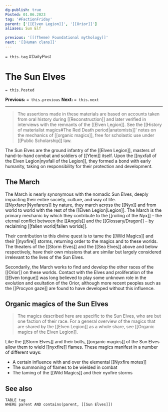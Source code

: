```yaml
---
dg-publish: true
Posted: 01.06.2023
tag: '#FactionFriday'
parent: ['[[Elven Legion]]', '[[Orior]]']
aliases: Sun Elf

previous: '[[(Theme) Foundational mythology]]'
next: '[[Human clans]]'
---
```

`= this.tag` #DailyPost
# The Sun Elves
`= this.Posted`

**Previous:** `= this.previous`
**Next:** `= this.next`

---

> The assertions made in these materials are based on accounts taken from oral history during [[Reconstruction]] and later verified in interviews with the remnants of the [[Elven Legion]]. See the [[History of materialist magics#The Red Death period|anatomists]]' notes on the mechanics of [[organic magics]], free for scholastic use under [[Public Scholarship]] law.

The Sun Elves are the ground infantry of the [[Elven Legion]], masters of hand-to-hand combat and soldiers of [[Ylem]] itself. Upon the [[nyxfall of the Elven Legion|nyxfall of the Legion]], they formed a bond with early humanity, taking on responsibility for their protection and development.

## The March

The March is nearly synonymous with the nomadic Sun Elves, deeply impacting their entire society, culture, and way of life. [[Nyxfarer|Nyxfarers]] by nature, they march across the [[Nyx]] and from world to world with the rest of the [[Elven Legion|Legion]]. The March is the primary mechanic by which they contribute to the [[roiling of the Nyx]] – the eternal conflict between the [[Angels]] and the [[Glossary/Dragon]] – by reclaiming [[fallen world|fallen worlds]].

Their contribution to this divine quest is to tame the [[Wild Magics]] and their [[nyxfire]] storms, returning order to the magics and to these worlds. The theaters of the [[Storm Elves]] and the [[Sea Elves]] above and below respectively, have their own missions that are similar but largely considered irrelevant to the lives of the Sun Elves.

Secondarily, the March works to find and develop the other races of the [[Orior]] on these worlds. Contact with the Elves and proliferation of the [[Elven tongue]] was long believed to play some unknown role in the evolution and exultation of the Orior, although more recent peoples such as the [[Procyon gaze]] are found to have developed without this influence.

## Organic magics of the Sun Elves

> The magics described here are specific to the Sun Elves, who are but one faction of their race. For a general overview of the magics that are shared by the [[Elven Legion]] as a whole share, see [[Organic magics of the Elven Legion]].

Like the [[Storm Elves]] and their bolts, [[organic magics]] of the Sun Elves allow them to wield [[nyxfire]] flames. These magics manifest in a number of different ways:

- A certain influence with and over the elemental [[Nyxfire motes]]
- The summoning of flames to be wielded in combat
- The taming of the [[Wild Magics]] and their nyxfire storms

## See also

```dataview
TABLE tag
WHERE parent AND contains(parent, [[Sun Elves]])
```
